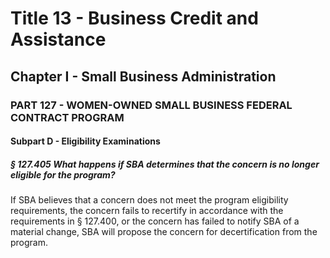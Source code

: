 
# Title 13 - Business Credit and Assistance
## Chapter I - Small Business Administration
### PART 127 - WOMEN-OWNED SMALL BUSINESS FEDERAL CONTRACT PROGRAM
#### Subpart D - Eligibility Examinations
##### § 127.405 What happens if SBA determines that the concern is no longer eligible for the program?

If SBA believes that a concern does not meet the program eligibility requirements, the concern fails to recertify in accordance with the requirements in § 127.400, or the concern has failed to notify SBA of a material change, SBA will propose the concern for decertification from the program.
